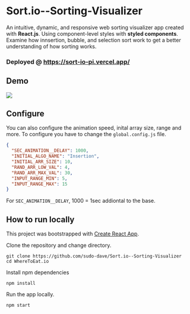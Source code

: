# Sort.io--Sorting-Visualizer

An intuitive, dynamic, and responsive web sorting visualizer app created with **React.js**. Using component-level styles with **styled components**. Examine how innsertion, bubble, and selection sort work to get a better understanding of how sorting works.

### Deployed @ https://sort-io-pi.vercel.app/

## Demo

<img src="img/../Img/demo_sort.gif">

## Configure

You can also configure the animation speed, inital array size, range and more.
To configure you have to change the `global.config.js` file.

```json
{
  "SEC_ANIMATION__DELAY": 1000,
  "INITIAL_ALGO_NAME": "Insertion",
  "INITIAL_ARR_SIZE": 10,
  "RAND_ARR_LOW_VAL": 4,
  "RAND_ARR_MAX_VAL": 30,
  "INPUT_RANGE_MIN": 5,
  "INPUT_RANGE_MAX": 15
}
```

For `SEC_ANIMATION__DELAY`, 1000 = 1sec addiontal to the base.

## How to run locally

This project was bootstrapped with [Create React App](https://github.com/facebook/create-react-app).


Clone the repository and change directory.

```
git clone https://github.com/sudo-dave/Sort.io--Sorting-Visualizer
cd WhereToEat.io
```

Install npm dependencies

```
npm install
```

Run the app locally.

```
npm start
```
